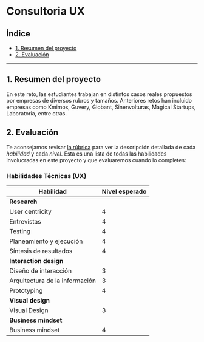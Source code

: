 # Consultoria UX

## Índice

* [1. Resumen del proyecto](#2-resumen-del-proyecto)
* [2. Evaluación](#7-evaluación)

***

## 1. Resumen del proyecto

En este reto, las estudiantes trabajan en distintos casos reales propuestos
por empresas de diversos rubros y tamaños. Anteriores retos han incluido
empresas como Kmimos, Guvery, Globant, Sinenvolturas, Magical Startups,
Laboratoria, entre otras.

## 2. Evaluación

Te aconsejamos revisar [la rúbrica](https://docs.google.com/spreadsheets/u/1/d/e/2PACX-1vRktPN4ilZtkRN5tUb3DVhgeihwlzk63_-JI3moA-bXpKDbHDioAK2H3qbrwWNb0Ql4wX22Tgv7-PDv/pubhtml)
para ver la descripción detallada de cada _habilidad_ y cada _nivel_. Esta es
una lista de todas las habilidades involucradas en este proyecto y que
evaluaremos cuando lo  completes:

### Habilidades Técnicas (UX)

| Habilidad                      | Nivel esperado |
|--------------------------------|----------------|
| **Research**                                    |
| User centricity                | 4              |
| Entrevistas                    | 4              |
| Testing                        | 4              |
| Planeamiento y ejecución       | 4              |
| Síntesis de resultados         | 4              |
| **Interaction design**                          |
| Diseño de interacción          | 3              |
| Arquitectura de la información | 3              |
| Prototyping                    | 4              |
| **Visual design**                               |
| Visual Design                  | 3              |
| **Business mindset**                            |
| Business mindset               | 4              |
